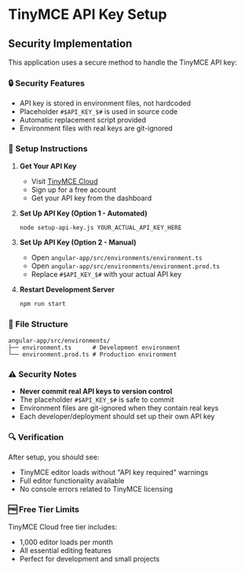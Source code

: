 # TinyMCE API Key Setup

## Security Implementation

This application uses a secure method to handle the TinyMCE API key:

### 🔒 Security Features
- API key is stored in environment files, not hardcoded
- Placeholder `#$API_KEY_$#` is used in source code
- Automatic replacement script provided
- Environment files with real keys are git-ignored

### 🚀 Setup Instructions

1. **Get Your API Key**
   - Visit [TinyMCE Cloud](https://www.tiny.cloud/get-tiny/)
   - Sign up for a free account
   - Get your API key from the dashboard

2. **Set Up API Key (Option 1 - Automated)**
   ```bash
   node setup-api-key.js YOUR_ACTUAL_API_KEY_HERE
   ```

3. **Set Up API Key (Option 2 - Manual)**
   - Open `angular-app/src/environments/environment.ts`
   - Open `angular-app/src/environments/environment.prod.ts`
   - Replace `#$API_KEY_$#` with your actual API key

4. **Restart Development Server**
   ```bash
   npm run start
   ```

### 📁 File Structure
```
angular-app/src/environments/
├── environment.ts      # Development environment
└── environment.prod.ts # Production environment
```

### ⚠️ Security Notes
- **Never commit real API keys to version control**
- The placeholder `#$API_KEY_$#` is safe to commit
- Environment files are git-ignored when they contain real keys
- Each developer/deployment should set up their own API key

### 🔍 Verification
After setup, you should see:
- TinyMCE editor loads without "API key required" warnings
- Full editor functionality available
- No console errors related to TinyMCE licensing

### 🆓 Free Tier Limits
TinyMCE Cloud free tier includes:
- 1,000 editor loads per month
- All essential editing features
- Perfect for development and small projects
